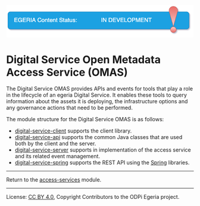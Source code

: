 <!-- SPDX-License-Identifier: CC-BY-4.0 -->
<!-- Copyright Contributors to the ODPi Egeria project. -->

![InDev](../../../open-metadata-publication/website/images/egeria-content-status-in-development.png#pagewidth)

# Digital Service Open Metadata Access Service (OMAS)

The Digital Service OMAS provides APIs and events for tools that play a role in the lifecycle of an egeria Digital Service.  It enables these tools to query information about the assets it
is deploying, the infrastructure options and any governance actions that need
to be performed.

The module structure for the Digital Service OMAS is as follows:

* [digital-service-client](digital-service-client) supports the client library.
* [digital-service-api](digital-service-api) supports the common Java classes that are used both by the client and the server.
* [digital-service-server](digital-service-server) supports in implementation of the access service and its related event management.
* [digital-service-spring](digital-service-spring) supports the REST API using the [Spring](../../../developer-resources/Spring.md) libraries.



----
Return to the [access-services](..) module.

----
License: [CC BY 4.0](https://creativecommons.org/licenses/by/4.0/),
Copyright Contributors to the ODPi Egeria project.

